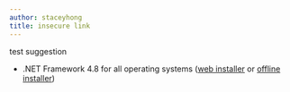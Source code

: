 ```yaml
---
author: staceyhong
title: insecure link
---
```

test suggestion 
- .NET Framework 4.8 for all operating systems ([web installer](https://go.microsoft.com/fwlink/?LinkId=2085155) or [offline installer](https://go.microsoft.com/fwlink/?linkid=2088631))

